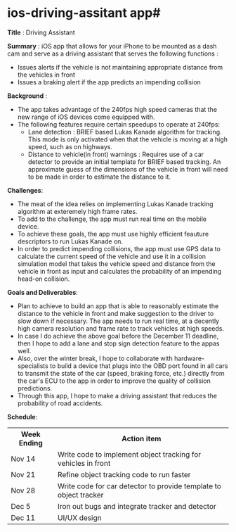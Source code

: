 # ios-driving-assitant app#

**Title** : Driving Assistant

**Summary** :
iOS app that allows for your iPhone to be mounted as a dash cam and serve as a driving assistant that serves the following functions :
- Issues alerts if the vehicle is not maintaining appropriate distance from the vehicles in front
- Issues a braking alert if the app predicts an impending collision


**Background** : 
- The app takes advantage of the 240fps high speed cameras that the new range of iOS devices come equipped with.
- The following features require certain speedups to operate at 240fps:
  - Lane detection : BRIEF based Lukas Kanade algorithm for tracking. This mode is only activated when  that the vehicle is moving at a high speed, such as on highways.
  - Distance to vehicle(in front) warnings : Requires use of a car detector to provide an initial template for BRIEF based tracking. An approximate guess of the dimensions of the vehicle in front will need to be made in order to estimate the distance to it.

**Challenges**:

- The meat of the idea relies on implementing Lukas Kanade tracking algorithm at exteremely high frame rates.
- To add to the challenge, the app must run real time on the mobile device.
- To achieve these goals, the app must use highly efficient feauture descriptors to run Lukas Kanade on.
- In order to predict impending collisions, the app must use GPS data to calculate the current speed of the vehicle and use it in a collision simulation model that takes the vehicle speed and distance from the vehicle in front as input and calculates the probability of an impending head-on collision.

**Goals and Deliverables**:

- Plan to achieve to build an app that is able to reasonably estimate the distance to the vehicle in front and make suggestion to the driver to slow down if necessary. The app needs to run real time, at a decently high camera resolution and frame rate to track vehicles at high speeds.
- In case I do achieve the above goal before the December 11 deadline, then I hope to add a lane and stop sign detection feature to the appas well.
- Also, over the winter break, I hope to collaborate with hardware-specialists to build a device that plugs into the OBD port found in all cars to transmit the state of the car (speed, braking force, etc.) directly from the car's ECU to the app in order to improve the quality of collision predictions.
- Through this app, I hope to make a driving assistant that reduces the probability of road accidents.

**Schedule**:
<table class="tg">
  <tr>
    <th class="tg-yw4l">Week Ending</th>
    <th class="tg-yw4l">Action item</th>
  </tr>
  <tr>
    <td class="tg-yw4l">Nov 14</td>
    <td class="tg-yw4l">Write code to implement object tracking for vehicles in front</td>
  </tr>
  <tr>
    <td class="tg-yw4l">Nov 21</td>
    <td class="tg-yw4l">Refine object tracking code to run faster</td>
  </tr>
  <tr>
    <td class="tg-yw4l">Nov 28</td>
    <td class="tg-yw4l">Write code for car detector to provide template to object tracker</td>
  </tr>
  <tr>
    <td class="tg-yw4l">Dec 5</td>
    <td class="tg-yw4l">Iron out bugs and integrate tracker and detector</td>
  </tr>
  <tr>
    <td class="tg-yw4l">Dec 11</td>
    <td class="tg-yw4l">UI/UX design</td>
  </tr>
</table>
